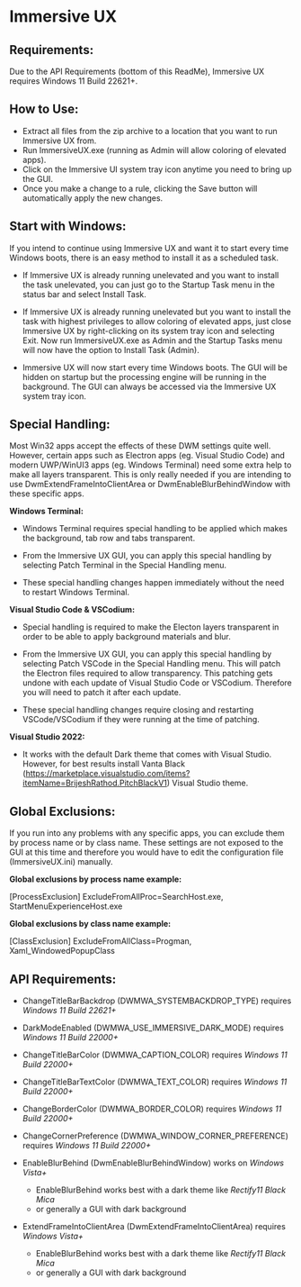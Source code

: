 # **Immersive UX**





## **Requirements:**



Due to the API Requirements (bottom of this ReadMe), Immersive UX requires Windows 11 Build 22621+.





## **How to Use:**



* Extract all files from the zip archive to a location that you want to run Immersive UX from.
* Run ImmersiveUX.exe (running as Admin will allow coloring of elevated apps).
* Click on the Immersive UI system tray icon anytime you need to bring up the GUI.
* Once you make a change to a rule, clicking the Save button will automatically apply the new changes.





## **Start with Windows:**



If you intend to continue using Immersive UX and want it to start every time Windows boots, there is an easy method to install it as a scheduled task.



* If Immersive UX is already running unelevated and you want to install the task unelevated, you can just go to the Startup Task menu in the status bar and select Install Task.


* If Immersive UX is already running unelevated but you want to install the task with highest privileges to allow coloring of elevated apps, just close Immersive UX by right-clicking on its system tray icon and selecting Exit. Now run ImmersiveUX.exe as Admin and the Startup Tasks menu will now have the option to Install Task (Admin).


* Immersive UX will now start every time Windows boots. The GUI will be hidden on startup but the processing engine will be running in the background. The GUI can always be accessed via the Immersive UX system tray icon.





## **Special Handling:**



Most Win32 apps accept the effects of these DWM settings quite well. However, certain apps such as Electron apps (eg. Visual Studio Code) and modern UWP/WinUI3 apps (eg. Windows Terminal) need some extra help to make all layers transparent. This is only really needed if you are intending to use DwmExtendFrameIntoClientArea or DwmEnableBlurBehindWindow with these specific apps.





**Windows Terminal:**



* Windows Terminal requires special handling to be applied which makes the background, tab row and tabs transparent.



* From the Immersive UX GUI, you can apply this special handling by selecting Patch Terminal in the Special Handling menu.



* These special handling changes happen immediately without the need to restart Windows Terminal.





**Visual Studio Code \& VSCodium:**



* Special handling is required to make the Electon layers transparent in order to be able to apply background materials and blur.



* From the Immersive UX GUI, you can apply this special handling by selecting Patch VSCode in the Special Handling menu. This will patch the Electron files required to allow transparency. This patching gets undone with each update of Visual Studio Code or VSCodium. Therefore you will need to patch it after each update.



* These special handling changes require closing and restarting VSCode/VSCodium if they were running at the time of patching.





**Visual Studio 2022:**



* It works with the default Dark theme that comes with Visual Studio. However, for best results install Vanta Black (https://marketplace.visualstudio.com/items?itemName=BrijeshRathod.PitchBlackV1) Visual Studio theme.





## **Global Exclusions:**



If you run into any problems with any specific apps, you can exclude them by process name or by class name. These settings are not exposed to the GUI at this time and therefore you would have to edit the configuration file (ImmersiveUX.ini) manually.





**Global exclusions by process name example:**



\[ProcessExclusion]
ExcludeFromAllProc=SearchHost.exe, StartMenuExperienceHost.exe





**Global exclusions by class name example:**



\[ClassExclusion]
ExcludeFromAllClass=Progman, Xaml\_WindowedPopupClass





## **API Requirements:**



* ChangeTitleBarBackdrop (DWMWA\_SYSTEMBACKDROP\_TYPE) requires *Windows 11 Build 22621+*
* DarkModeEnabled (DWMWA\_USE\_IMMERSIVE\_DARK\_MODE) requires *Windows 11 Build 22000+*
* ChangeTitleBarColor (DWMWA\_CAPTION\_COLOR) requires *Windows 11 Build 22000+*
* ChangeTitleBarTextColor (DWMWA\_TEXT\_COLOR) requires *Windows 11 Build 22000+*
* ChangeBorderColor (DWMWA\_BORDER\_COLOR) requires *Windows 11 Build 22000+*
* ChangeCornerPreference (DWMWA\_WINDOW\_CORNER\_PREFERENCE) requires *Windows 11 Build 22000+*
* EnableBlurBehind (DwmEnableBlurBehindWindow) works on *Windows Vista+*

  * EnableBlurBehind works best with a dark theme like *Rectify11 Black Mica*
  * or generally a GUI with dark background

* ExtendFrameIntoClientArea (DwmExtendFrameIntoClientArea) requires *Windows Vista+*

  * EnableBlurBehind works best with a dark theme like *Rectify11 Black Mica*
  * or generally a GUI with dark background

